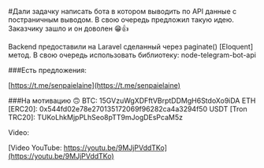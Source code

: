 #Дали задачку написать бота в котором выводить по API данные с постраничным выводом. В свою очередь предложил такую идею. Заказчику зашло и он доволен 😁👍

Backend предоставили на Laravel сделанный через paginate() [Eloquent] метод.
В свою очередь использовать библиотеку: node-telegram-bot-api

###Есть предложения:
 
[https://t.me/senpaielaine](https://t.me/senpaielaine)

###На мотивацию 🙃
BTC: 15GVzuWgXDFftVBrptDDMgH6StdoXo9iDA
ETH [ERC20]: 0x544fd02e78e270135172069f96282ca4a3294f50
USDT [Tron TRC20]: TUKoLhkMjpPLhSeo8pTT9mJogDEsPcaM5z

Video: 

[Video YouTube: https://youtu.be/9MJjPVddTKo](https://youtu.be/9MJjPVddTKo)